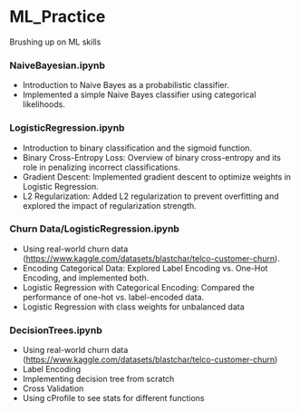 # ML_Practice
Brushing up on ML skills

### NaiveBayesian.ipynb
*  Introduction to Naive Bayes as a probabilistic classifier. 
*  Implemented a simple Naive Bayes classifier using categorical likelihoods.

### LogisticRegression.ipynb
*  Introduction to binary classification and the sigmoid function. 
*  Binary Cross-Entropy Loss: Overview of binary cross-entropy and its role in penalizing incorrect classifications. 
*  Gradient Descent: Implemented gradient descent to optimize weights in Logistic Regression. 
*  L2 Regularization: Added L2 regularization to prevent overfitting and explored the impact of regularization strength.

### Churn Data/LogisticRegression.ipynb
*  Using real-world churn data (https://www.kaggle.com/datasets/blastchar/telco-customer-churn). 
*  Encoding Categorical Data: Explored Label Encoding vs. One-Hot Encoding, and implemented both. 
*  Logistic Regression with Categorical Encoding: Compared the performance of one-hot vs. label-encoded data.
*  Logistic Regression with class weights for unbalanced data

### DecisionTrees.ipynb
* Using real-world churn data (https://www.kaggle.com/datasets/blastchar/telco-customer-churn)
* Label Encoding
* Implementing decision tree from scratch
* Cross Validation
* Using cProfile to see stats for different functions


